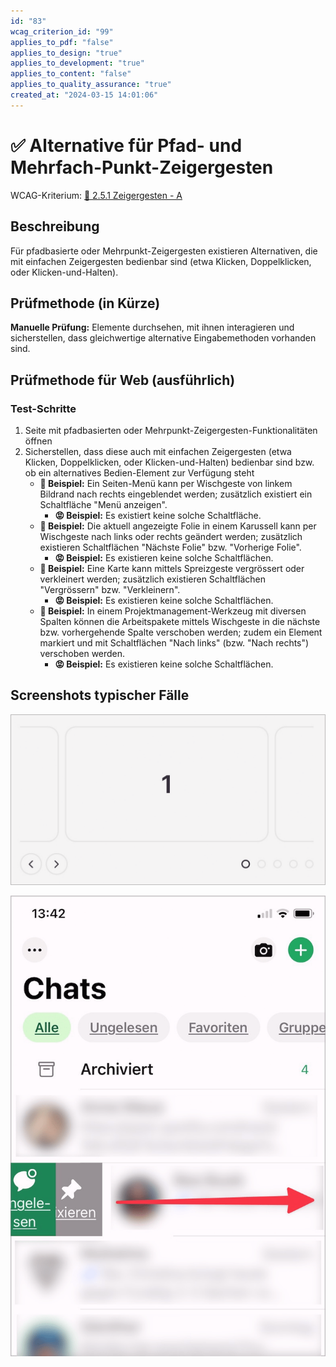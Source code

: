 ```yaml
---
id: "83"
wcag_criterion_id: "99"
applies_to_pdf: "false"
applies_to_design: "true"
applies_to_development: "true"
applies_to_content: "false"
applies_to_quality_assurance: "true"
created_at: "2024-03-15 14:01:06"
---
```


# ✅ Alternative für Pfad- und Mehrfach-Punkt-Zeigergesten

WCAG-Kriterium: [📜 2.5.1 Zeigergesten - A](..)

## Beschreibung

Für pfadbasierte oder Mehrpunkt-Zeigergesten existieren Alternativen, die mit einfachen Zeigergesten bedienbar sind (etwa Klicken, Doppelklicken, oder Klicken-und-Halten).

## Prüfmethode (in Kürze)

**Manuelle Prüfung:** Elemente durchsehen, mit ihnen interagieren und sicherstellen, dass gleichwertige alternative Eingabemethoden vorhanden sind.

## Prüfmethode für Web (ausführlich)

### Test-Schritte

1. Seite mit pfadbasierten oder Mehrpunkt-Zeigergesten-Funktionalitäten öffnen
1. Sicherstellen, dass diese auch mit einfachen Zeigergesten (etwa Klicken, Doppelklicken, oder Klicken-und-Halten) bedienbar sind bzw. ob ein alternatives Bedien-Element zur Verfügung steht
    - **🙂 Beispiel:** Ein Seiten-Menü kann per Wischgeste von linkem Bildrand nach rechts eingeblendet werden; zusätzlich existiert ein Schaltfläche "Menü anzeigen".
        - **😡 Beispiel:** Es existiert keine solche Schaltfläche.
    - **🙂 Beispiel:** Die aktuell angezeigte Folie in einem Karussell kann per Wischgeste nach links oder rechts geändert werden; zusätzlich existieren Schaltflächen "Nächste Folie" bzw. "Vorherige Folie".
        - **😡 Beispiel:** Es existieren keine solche Schaltflächen.
    - **🙂 Beispiel:** Eine Karte kann mittels Spreizgeste vergrössert oder verkleinert werden; zusätzlich existieren Schaltflächen "Vergrössern" bzw. "Verkleinern".
        - **😡 Beispiel:** Es existieren keine solche Schaltflächen.
    - **🙂 Beispiel:** In einem Projektmanagement-Werkzeug mit diversen Spalten können die Arbeitspakete mittels Wischgeste in die nächste bzw. vorhergehende Spalte verschoben werden; zudem ein Element markiert und mit Schaltflächen "Nach links" (bzw. "Nach rechts") verschoben werden.
        - **😡 Beispiel:** Es existieren keine solche Schaltflächen.

## Screenshots typischer Fälle

![Slider, welcher neben Wischgesten auch Weiter/Zurück-Schalter anbietet](images/slider-welcher-neben-wischgesten-auch-weiterzurck-schalter-anbietet.png)

![Per Swipe angezeigtes Chat-Kontextmenü in WhatsApp](images/per-swipe-angezeigtes-chat-kontextmen-in-whatsapp.png)
